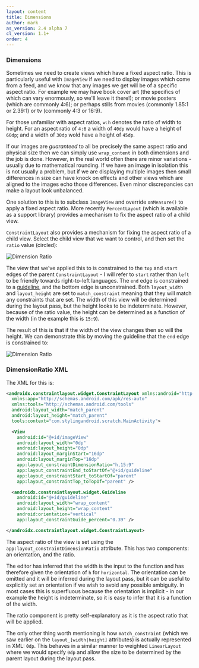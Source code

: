 ```yaml
---
layout: content
title: Dimensions
author: mark
as_version: 2.4 alpha 7
cl_version: 1.1+
order: 4
---
```

### Dimensions

Sometimes we need to create views which have a fixed aspect ratio. This is particularly useful with `ImageView` if we need to display images which come from a feed, and we know that any images we get will be of a specific aspect ratio. For example we may have book cover art (the specifics of which can vary enormously, so we'll leave it there!); or movie posters (which are commonly 4:6); or perhaps stills from movies (commonly 1.85:1 or 2.39:1) or tv (commonly 4:3 or 16:9). 

For those unfamiliar with aspect ratios, `w:h` denotes the ratio of width to height. For an aspect ratio of `4:6` a width of `40dp` would have a height of `60dp`; and a width of `30dp` wold have a height of `45dp`.

If our images are _guaranteed_ to all be precisely the same aspect ratio and physical size then we can simply use `wrap_content` in both dimensions and the job is done. However, in the real world often there are minor variations - usually due to mathematical rounding. If we have an image in isolation this is not usually a problem, but if we are displaying multiple images then small differences in size can have knock on effects and other views which are aligned to the images echo those differences. Even minor discrepancies can make a layout look unbalanced.

One solution to this is to subclass `ImageView` and override `onMeasure()` to apply a fixed aspect ratio. More recently `PercentLayout` (which is available as a support library) provides a mechanism to fix the aspect ratio of a child view.
 
 `ConstraintLayout` also provides a mechanism for fixing the aspect ratio of a child view. Select the child view that we want to control, and then set the `ratio` value (circled):
 
 ![Dimension Ratio](../assets/images/basics/dimension_create.png)
 
 The view that we've applied this to is constrained to the `top` and `start` edges of the parent `ConstraintLayout` - I will refer to `start` rather than `left` to be friendly towards right-to-left languages. The `end` edge is constrained to a [guideline](guidelines.html), and the bottom edge is unconstrained. Both `layout_width` and `layout_height` are set to `match_constraint` meaning that they will match any constraints that are set. The width of this view will be determined during the layout pass, but the height looks to be indeterminate. However, because of the ratio value, the height can be determined as a function of the width (in the example this is `15:9`).
 
 The result of this is that if the width of the view changes then so will the height. We can demonstrate this by moving the guideline that the `end` edge is constrained to:
 
![Dimension Ratio](../assets/images/basics/dimension_adjust.gif)
  
### DimensionRatio XML
  
  The XML for this is:
  
  ```xml
  <androidx.constraintlayout.widget.ConstraintLayout xmlns:android="http://schemas.android.com/apk/res/android"
    xmlns:app="http://schemas.android.com/apk/res-auto"
    xmlns:tools="http://schemas.android.com/tools"
    android:layout_width="match_parent"
    android:layout_height="match_parent"
    tools:context="com.stylingandroid.scratch.MainActivity">
  
    <View
      android:id="@+id/imageView"
      android:layout_width="0dp"
      android:layout_height="0dp"
      android:layout_marginStart="16dp"
      android:layout_marginTop="16dp"
      app:layout_constraintDimensionRatio="h,15:9"
      app:layout_constraintEnd_toStartOf="@+id/guideline"
      app:layout_constraintStart_toStartOf="parent"
      app:layout_constraintTop_toTopOf="parent" />
  
    <androidx.constraintlayout.widget.Guideline
      android:id="@+id/guideline"
      android:layout_width="wrap_content"
      android:layout_height="wrap_content"
      android:orientation="vertical"
      app:layout_constraintGuide_percent="0.39" />
  
  </androidx.constraintlayout.widget.ConstraintLayout>
  ```

The aspect ratio of the view is set using the `app:layout_constraintDimensionRatio` attribute. This has two components: an orientation, and the ratio. 

The editor has inferred that the width is the input to the function and has therefore given the orientation of `h` for `horizontal`. The orientation can be omitted and it will be inferred during the layout pass, but it can be useful to explicitly set an orientation if we wish to avoid any possible ambiguity. In most cases this is superfluous because the orientation is implicit - in our example the height is indeterminate, so it is easy to infer that it is a function of the width.

The ratio component is pretty self-explanatory as it is the aspect ratio that will be applied.

The only other thing worth mentioning is how `match_constraint` (which we saw earlier on the `layout_[width|height]` attributes) is actually represented in XML: `0dp`. This behaves in a similar manner to weighted `LinearLayout` where we would specify `0dp` and allow the size to be determined by the parent layout during the layout pass.
